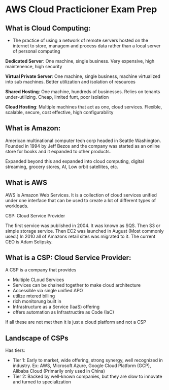# AWS Cloud Practicioner Exam Prep

## What is Cloud Computing:
- The practice of using a network of remote servers hosted on the internet to store, managem and process data rather than a local server of personal computing

**Dedicated Server**: One machine, single business. Very expensive, high maintenence, high security

**Virtual Private Server**: One machine, single business, machine virtualized into sub machines. Better utilization and isolation of resources

**Shared Hosting**: One machine, hundreds of businesses. Relies on tenants under-utilizing. Cheap, limited funt, poor isolation

**Cloud Hosting**: Multiple machines that act as one, cloud services. Flexible, scalable, secure, cost effective, high configurability

## What is Amazon:

American multinational computer tech corp headed in Seattle Washington. Founded in 1994 by Jeff Bezos and the company was started as an online store for books and it expanded to other products.

Expanded beyond this and expanded into cloud computing, digital streaming, grocery stores, AI, Low orbit satellites, etc.

## What is AWS
AWS is Amazon Web Services. It is a collection of cloud services unified under one interface that can be used to create a lot of different types of workloads.

CSP: Cloud Service Provider

The first service was published in 2004. It was known as SQS. Then S3 or simple storage service. Then EC2 was launched in August (Most commonly used.) In 2010 all of Amazons retail sites was migrated to it. The current CEO is Adam Selipsky.

## What is a CSP: Cloud Service Provider:

A CSP is a company that provides
- Multiple CLoud Services
- Services can be chained together to make cloud architecture
- Accessible via single unified APO
- utilize mtered billing
- rich monitorung built in
- Infrastructure as a Service (IaaS) offering
- offers automation as Infrastructire as Code (IaC)

If all these are not met then it is just a cloud platform and not a CSP

## Landscape of CSPs
Has tiers: 
- Tier 1: Early to market, wide offering, strong synergy, well recognized in industry. Ex: AWS, Microsoft Azure, Google Cloud Platform (GCP), Alibaba Cloud (Primarily only used in China)
- Tier 2: Backed by well-known companies, but they are slow to innovate and turned to specialization